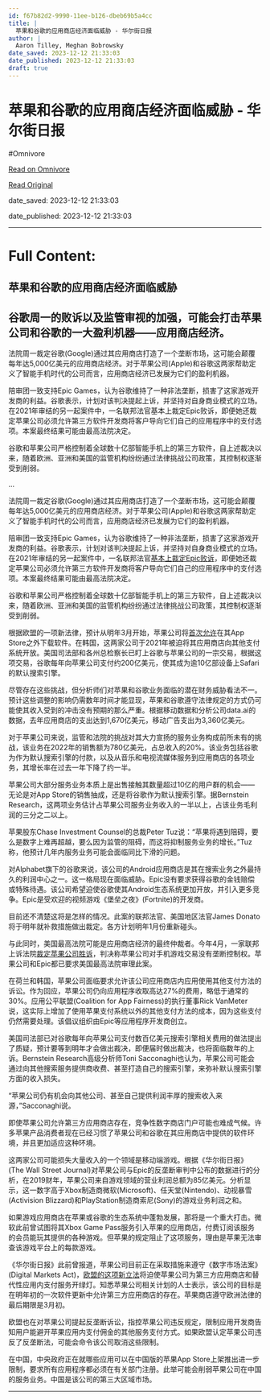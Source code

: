 ```yaml
---
id: f67b82d2-9990-11ee-b126-dbeb69b5a4cc
title: |
  苹果和谷歌的应用商店经济面临威胁 - 华尔街日报
author: |
  Aaron Tilley, Meghan Bobrowsky
date_saved: 2023-12-12 21:33:03
date_published: 2023-12-12 21:33:03
draft: true
---
```


# 苹果和谷歌的应用商店经济面临威胁 - 华尔街日报
#Omnivore

[Read on Omnivore](https://omnivore.app/me/-18c624686e1)

[Read Original](https://cn.wsj.com/amp/articles/%E8%8B%B9%E6%9E%9C%E5%92%8C%E8%B0%B7%E6%AD%8C%E7%9A%84%E5%BA%94%E7%94%A8%E5%95%86%E5%BA%97%E7%BB%8F%E6%B5%8E%E9%9D%A2%E4%B8%B4%E5%A8%81%E8%83%81-c2262f0f)

date_saved: 2023-12-12 21:33:03

date_published: 2023-12-12 21:33:03

--- 

# Full Content: 

##  苹果和谷歌的应用商店经济面临威胁

## 谷歌周一的败诉以及监管审视的加强，可能会打击苹果公司和谷歌的一大盈利机器——应用商店经济。

法院周一裁定谷歌(Google)通过其应用商店打造了一个垄断市场，这可能会颠覆每年达5,000亿美元的应用商店经济。对于苹果公司(Apple)和谷歌这两家帮助定义了智能手机时代的公司而言，应用商店经济已发展为它们的盈利机器。

陪审团一致支持Epic Games，认为谷歌维持了一种非法垄断，损害了这家游戏开发商的利益。谷歌表示，计划对该判决提起上诉，并坚持对自身商业模式的立场。在2021年审结的另一起案件中，一名联邦法官基本上裁定Epic败诉，即便她还裁定苹果公司必须允许第三方软件开发商将客户导向它们自己的应用程序中的支付选项。本案最终结果可能由最高法院决定。

谷歌和苹果公司严格控制着全球数十亿部智能手机上的第三方软件，自上述裁决以来，随着欧洲、亚洲和美国的监管机构纷纷通过法律挑战公司政策，其控制权逐渐受到削弱。

...

法院周一裁定谷歌(Google)通过其应用商店打造了一个垄断市场，这可能会颠覆每年达5,000亿美元的应用商店经济。对于苹果公司(Apple)和谷歌这两家帮助定义了智能手机时代的公司而言，应用商店经济已发展为它们的盈利机器。

陪审团一致支持Epic Games，认为谷歌维持了一种非法垄断，损害了这家游戏开发商的利益。谷歌表示，计划对该判决提起上诉，并坚持对自身商业模式的立场。在2021年审结的另一起案件中，一名联邦法官[基本上裁定Epic败诉](https://cn.wsj.com/articles/CN-TEC-20210911084236)，即便她还裁定苹果公司必须允许第三方软件开发商将客户导向它们自己的应用程序中的支付选项。本案最终结果可能由最高法院决定。

谷歌和苹果公司严格控制着全球数十亿部智能手机上的第三方软件，自上述裁决以来，随着欧洲、亚洲和美国的监管机构纷纷通过法律挑战公司政策，其控制权逐渐受到削弱。

根据欧盟的一项新法律，预计从明年3月开始，苹果公司将[首次允许](https://cn.wsj.com/articles/CN-TEC-20221217104745)在其App Store之外下载软件。在韩国，这两家公司于2021年被迫将其应用商店向其他支付系统开放。美国司法部和各州总检察长已盯上谷歌与苹果公司的一宗交易，根据这项交易，谷歌每年向苹果公司支付约200亿美元，使其成为逾10亿部设备上Safari的默认搜索引擎。

尽管存在这些挑战，但分析师们对苹果和谷歌业务面临的潜在财务威胁看法不一。预计这些调整的影响仍需数年时间才能显现，苹果和谷歌遵守法律规定的方式仍可能使其收入受到的冲击没有预期的那么严重。根据移动数据和分析公司data.ai的数据，去年应用商店的支出达到1,670亿美元，移动广告支出为3,360亿美元。

对于苹果公司来说，监管和法院的挑战对其大力宣扬的服务业务构成前所未有的挑战，该业务在2022年的销售额为780亿美元，占总收入的20%。该业务包括谷歌为作为默认搜索引擎的付款，以及从音乐和电视流媒体服务到应用商店的各项业务，其增长率在过去一年下降了约一半。

苹果公司大部分服务业务本质上是出售接触其数量超过10亿的用户群的机会——无论是对App Store的销售抽成，还是将谷歌作为默认搜索引擎。据Bernstein Research，这两项业务估计占苹果公司服务业务收入的一半以上，占该业务毛利润的三分之二以上。

苹果股东Chase Investment Counsel的总裁Peter Tuz说：“苹果将遇到阻碍，要么是数字上难再超越，要么因为监管的阻碍，而这将抑制服务业务的增长。”Tuz称，他预计几年内服务业务可能会面临同比下滑的问题。

对Alphabet旗下的谷歌来说，该公司的Android应用商店是其在搜索业务之外最持久的利润中心之一。这一格局现在面临威胁。Epic没有要求获得谷歌的金钱赔偿或特殊待遇。该公司希望迫使谷歌使其Android生态系统更加开放，并引入更多竞争。Epic是受欢迎的视频游戏《堡垒之夜》(Fortnite)的开发商。

目前还不清楚这将是怎样的情况。此案的联邦法官、美国地区法官James Donato将于明年就补救措施做出裁定。各方计划明年1月份重新碰头。

与此同时，美国最高法院可能是应用商店经济的最终仲裁者。今年4月，一家联邦上诉法院[裁定苹果公司胜诉](https://cn.wsj.com/articles/CN-TEC-20230425073609)，判决称苹果公司对手机游戏交易没有垄断控制权。苹果公司和Epic都已要求美国最高法院审理此案。

在荷兰和韩国，苹果公司面临要求允许该公司应用商店内应用使用其他支付方法的诉讼。作为回应，苹果公司仍向应用程序收取高达27%的费用，略低于通常的30%。应用公平联盟(Coalition for App Fairness)的执行董事Rick VanMeter说，这实际上增加了使用苹果支付系统以外的其他支付方法的成本，因为这些支付仍然需要处理。该倡议组织由Epic等应用程序开发商创立。

美国司法部已对谷歌每年向苹果公司支付数百亿美元搜索引擎相关费用的做法提出了质疑，预计要等到明年才会做出裁决，即便届时做出裁决，也将面临数年的上诉。Bernstein Research高级分析师Toni Sacconaghi也认为，苹果公司可能会通过向其他搜索服务提供商收费、甚至打造自己的搜索引擎，来弥补默认搜索引擎方面的收入损失。

“苹果公司仍有机会向其他公司、甚至自己提供利润丰厚的搜索收入来源，”Sacconaghi说。

即使苹果公司允许第三方应用商店存在，竞争性数字商店门户可能也难成气候。许多苹果产品消费者现在已经习惯了苹果公司和谷歌在其应用商店中提供的软件环境，并且更加适应这种环境。

这两家公司可能损失大量收入的一个领域是移动端游戏。根据《华尔街日报》(The Wall Street Journal)对苹果公司与Epic的反垄断审判中公布的数据进行的分析，在2019财年，苹果公司来自游戏领域的营业利润总额为85亿美元。分析显示，这一数字高于Xbox制造商微软(Microsoft)、任天堂(Nintendo)、动视暴雪(Activision Blizzard)和PlayStation制造商索尼(Sony)的游戏业务利润之和。

如果游戏应用商店在苹果或谷歌的生态系统中蓬勃发展，那将是一个重大打击。微软此前曾试图将其Xbox Game Pass服务引入苹果的应用商店，付费订阅该服务的会员能玩其提供的各种游戏。但苹果的规定阻止了这项服务，理由是苹果无法审查该游戏平台上的每款游戏。

《华尔街日报》此前曾报道，苹果公司目前正在采取措施来遵守《数字市场法案》(Digital Markets Act)，[欧盟的这项新立法](https://cn.wsj.com/articles/CN-TEC-20220706072807)将迫使苹果公司为第三方应用商店和替代性应用内支付服务开绿灯。知悉苹果公司相关计划的人士表示，该公司的目标是在明年初的一次软件更新中允许第三方应用商店的存在。苹果商店遵守欧洲法律的最后期限是3月初。

欧盟也在对苹果公司提起反垄断诉讼，指控苹果公司违反规定，限制应用开发商告知用户能避开苹果应用内支付佣金的其他服务支付方式。如果欧盟认定苹果公司违反了反垄断法，可能会命令该公司取消这些限制。

在中国，中央政府正在就哪些应用可以在中国版的苹果App Store上架推出进一步限制，要求所有应用程序都必须在有关部门注册。此举可能会削弱苹果公司在中国的服务业务。中国是该公司的第三大区域市场。

---


